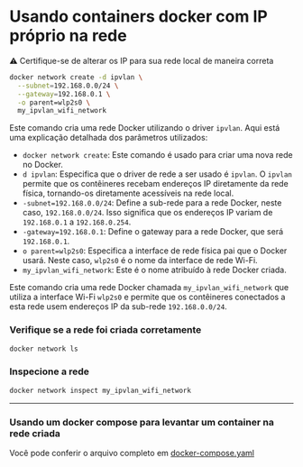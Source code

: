 
# Usando containers docker com IP próprio na rede

⚠️ Certifique-se de alterar os IP para sua rede local de maneira correta

```bash
docker network create -d ipvlan \
  --subnet=192.168.0.0/24 \
  --gateway=192.168.0.1 \
  -o parent=wlp2s0 \
  my_ipvlan_wifi_network
```

Este comando cria uma rede Docker utilizando o driver `ipvlan`. Aqui está uma explicação detalhada dos parâmetros utilizados:

- `docker network create`: Este comando é usado para criar uma nova rede no Docker.
- `d ipvlan`: Especifica que o driver de rede a ser usado é `ipvlan`. O `ipvlan` permite que os contêineres recebam endereços IP diretamente da rede física, tornando-os diretamente acessíveis na rede local.
- `-subnet=192.168.0.0/24`: Define a sub-rede para a rede Docker, neste caso, `192.168.0.0/24`. Isso significa que os endereços IP variam de `192.168.0.1` a `192.168.0.254`.
- `-gateway=192.168.0.1`: Define o gateway para a rede Docker, que será `192.168.0.1`.
- `o parent=wlp2s0`: Especifica a interface de rede física pai que o Docker usará. Neste caso, `wlp2s0` é o nome da interface de rede Wi-Fi.
- `my_ipvlan_wifi_network`: Este é o nome atribuído à rede Docker criada.

Este comando cria uma rede Docker chamada `my_ipvlan_wifi_network` que utiliza a interface Wi-Fi `wlp2s0` e permite que os contêineres conectados a esta rede usem endereços IP da sub-rede `192.168.0.0/24`.

### Verifique se a rede foi criada corretamente

```bash
docker network ls
```

### Inspecione a rede

```bash
docker network inspect my_ipvlan_wifi_network
```

---

### Usando um docker compose para levantar um container na rede criada

Você pode conferir o arquivo completo em [docker-compose.yaml](https://github.com/joao-pedro-rdo/docker-ipvlan/blob/main/docker-compose.yml)
  
